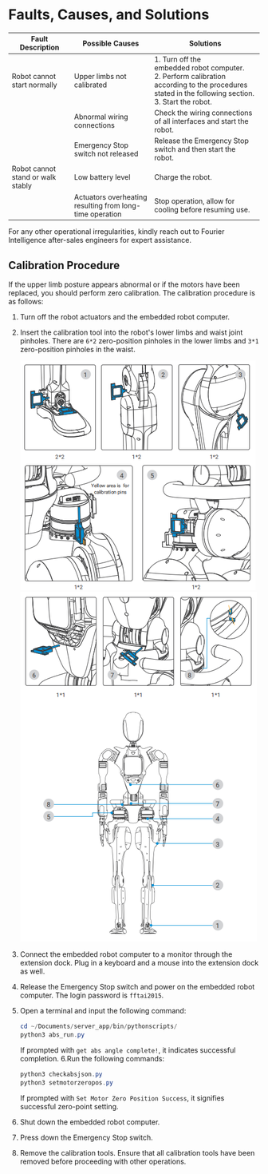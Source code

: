 # Faults, Causes, and Solutions

| Fault Description                 | Possible Causes                                          | Solutions                                                                                                                                                  |
| --------------------------------- | -------------------------------------------------------- | ---------------------------------------------------------------------------------------------------------------------------------------------------------- |
| Robot cannot start normally       | Upper limbs not calibrated                               | 1. Turn off the embedded robot computer.<br />2. Perform calibration according to the procedures stated in the following section.<br />3. Start the robot. |
|                                   | Abnormal wiring connections                              | Check the wiring connections of all interfaces and start the robot.                                                                                        |
|                                   | Emergency Stop switch not released                       | Release the Emergency Stop switch and then start the robot.                                                                                                |
| Robot cannot stand or walk stably | Low battery level                                        | Charge the robot.                                                                                                                                          |
|                                   | Actuators overheating resulting from long-time operation | Stop operation, allow for cooling before resuming use.                                                                                                     |

For any other operational irregularities, kindly reach out to Fourier Intelligence after-sales engineers for expert assistance.

## Calibration Procedure

If the upper limb posture appears abnormal or if the motors have been replaced, you should perform zero calibration. The calibration procedure is as follows:

1. Turn off the robot actuators and the embedded robot computer.
2. Insert the calibration tool into the robot's lower limbs and waist joint pinholes. There are `6*2` zero-position pinholes in the lower limbs and `3*1` zero-position pinholes in the waist.

   ![1703213432655](image/operation_instruction/1703213432655.png)![1703213495926](image/operation_instruction/1703213495926.png)
3. Connect the embedded robot computer to a monitor through the extension dock. Plug in a keyboard and a mouse into the extension dock as well.
4. Release the Emergency Stop switch and power on the embedded robot computer. The login password is `fftai2015`.
5. Open a terminal and input the following command:

   ```powershell
   cd ~/Documents/server_app/bin/pythonscripts/
   python3 abs_run.py

   ```
   If prompted with `get abs angle complete!`, it indicates successful completion.
   6.Run the following commands:

   ```powershell
   python3 checkabsjson.py
   python3 setmotorzeropos.py
   ```
   If prompted with `Set Motor Zero Position Success`, it signifies successful zero-point setting.
6. Shut down the embedded robot computer.
7. Press down the Emergency Stop switch.
8. Remove the calibration tools. Ensure that all calibration tools have been removed before proceeding with other operations.
